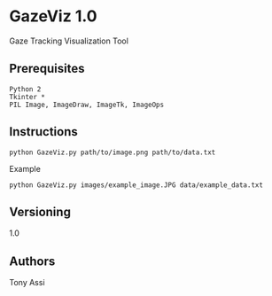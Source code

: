 # GazeViz 1.0

Gaze Tracking Visualization Tool

## Prerequisites

```
Python 2
Tkinter *
PIL Image, ImageDraw, ImageTk, ImageOps
```

## Instructions

```
python GazeViz.py path/to/image.png path/to/data.txt
```

Example
```
python GazeViz.py images/example_image.JPG data/example_data.txt
```

## Versioning

1.0

## Authors

Tony Assi






